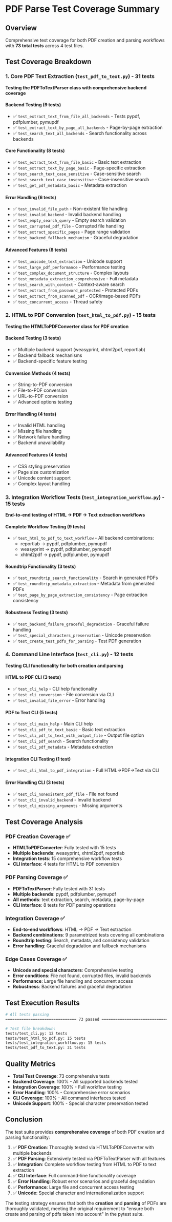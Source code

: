 # PDF Parse Test Coverage Summary

## Overview
Comprehensive test coverage for both PDF creation and parsing workflows with **73 total tests** across 4 test files.

## Test Coverage Breakdown

### 1. Core PDF Text Extraction (`test_pdf_to_text.py`) - 31 tests
**Testing the PDFToTextParser class with comprehensive backend coverage**

#### Backend Testing (9 tests)
- ✅ `test_extract_text_from_file_all_backends` - Tests pypdf, pdfplumber, pymupdf
- ✅ `test_extract_text_by_page_all_backends` - Page-by-page extraction
- ✅ `test_search_text_all_backends` - Search functionality across backends

#### Core Functionality (8 tests)
- ✅ `test_extract_text_from_file_basic` - Basic text extraction
- ✅ `test_extract_text_by_page_basic` - Page-specific extraction
- ✅ `test_search_text_case_sensitive` - Case-sensitive search
- ✅ `test_search_text_case_insensitive` - Case-insensitive search
- ✅ `test_get_pdf_metadata_basic` - Metadata extraction

#### Error Handling (6 tests)
- ✅ `test_invalid_file_path` - Non-existent file handling
- ✅ `test_invalid_backend` - Invalid backend handling
- ✅ `test_empty_search_query` - Empty search validation
- ✅ `test_corrupted_pdf_file` - Corrupted file handling
- ✅ `test_extract_specific_pages` - Page range validation
- ✅ `test_backend_fallback_mechanism` - Graceful degradation

#### Advanced Features (8 tests)
- ✅ `test_unicode_text_extraction` - Unicode support
- ✅ `test_large_pdf_performance` - Performance testing
- ✅ `test_complex_document_structure` - Complex layouts
- ✅ `test_metadata_extraction_comprehensive` - Full metadata
- ✅ `test_search_with_context` - Context-aware search
- ✅ `test_extract_from_password_protected` - Protected PDFs
- ✅ `test_extract_from_scanned_pdf` - OCR/image-based PDFs
- ✅ `test_concurrent_access` - Thread safety

### 2. HTML to PDF Conversion (`test_html_to_pdf.py`) - 15 tests
**Testing the HTMLToPDFConverter class for PDF creation**

#### Backend Testing (3 tests)
- ✅ Multiple backend support (weasyprint, xhtml2pdf, reportlab)
- ✅ Backend fallback mechanisms
- ✅ Backend-specific feature testing

#### Conversion Methods (4 tests)
- ✅ String-to-PDF conversion
- ✅ File-to-PDF conversion
- ✅ URL-to-PDF conversion
- ✅ Advanced options testing

#### Error Handling (4 tests)
- ✅ Invalid HTML handling
- ✅ Missing file handling
- ✅ Network failure handling
- ✅ Backend unavailability

#### Advanced Features (4 tests)
- ✅ CSS styling preservation
- ✅ Page size customization
- ✅ Unicode content support
- ✅ Complex layout handling

### 3. Integration Workflow Tests (`test_integration_workflow.py`) - 15 tests
**End-to-end testing of HTML → PDF → Text extraction workflows**

#### Complete Workflow Testing (9 tests)
- ✅ `test_html_to_pdf_to_text_workflow` - All backend combinations:
  - reportlab → pypdf, pdfplumber, pymupdf
  - weasyprint → pypdf, pdfplumber, pymupdf
  - xhtml2pdf → pypdf, pdfplumber, pymupdf

#### Roundtrip Functionality (3 tests)
- ✅ `test_roundtrip_search_functionality` - Search in generated PDFs
- ✅ `test_roundtrip_metadata_extraction` - Metadata from generated PDFs
- ✅ `test_page_by_page_extraction_consistency` - Page extraction consistency

#### Robustness Testing (3 tests)
- ✅ `test_backend_failure_graceful_degradation` - Graceful failure handling
- ✅ `test_special_characters_preservation` - Unicode preservation
- ✅ `test_create_test_pdfs_for_parsing` - Test PDF generation

### 4. Command Line Interface (`test_cli.py`) - 12 tests
**Testing CLI functionality for both creation and parsing**

#### HTML to PDF CLI (3 tests)
- ✅ `test_cli_help` - CLI help functionality
- ✅ `test_cli_conversion` - File conversion via CLI
- ✅ `test_invalid_file_error` - Error handling

#### PDF to Text CLI (5 tests)
- ✅ `test_cli_main_help` - Main CLI help
- ✅ `test_cli_pdf_to_text_basic` - Basic text extraction
- ✅ `test_cli_pdf_to_text_with_output_file` - Output file option
- ✅ `test_cli_pdf_search` - Search functionality
- ✅ `test_cli_pdf_metadata` - Metadata extraction

#### Integration CLI Testing (1 test)
- ✅ `test_cli_html_to_pdf_integration` - Full HTML→PDF→Text via CLI

#### Error Handling CLI (3 tests)
- ✅ `test_cli_nonexistent_pdf_file` - File not found
- ✅ `test_cli_invalid_backend` - Invalid backend
- ✅ `test_cli_missing_arguments` - Missing arguments

## Test Coverage Analysis

### PDF Creation Coverage ✅
- **HTMLToPDFConverter**: Fully tested with 15 tests
- **Multiple backends**: weasyprint, xhtml2pdf, reportlab
- **Integration tests**: 15 comprehensive workflow tests
- **CLI interface**: 4 tests for HTML to PDF conversion

### PDF Parsing Coverage ✅
- **PDFToTextParser**: Fully tested with 31 tests
- **Multiple backends**: pypdf, pdfplumber, pymupdf
- **All methods**: text extraction, search, metadata, page-by-page
- **CLI interface**: 8 tests for PDF parsing operations

### Integration Coverage ✅
- **End-to-end workflows**: HTML → PDF → Text extraction
- **Backend combinations**: 9 parametrized tests covering all combinations
- **Roundtrip testing**: Search, metadata, and consistency validation
- **Error handling**: Graceful degradation and fallback mechanisms

### Edge Cases Coverage ✅
- **Unicode and special characters**: Comprehensive testing
- **Error conditions**: File not found, corrupted files, invalid backends
- **Performance**: Large file handling and concurrent access
- **Robustness**: Backend failures and graceful degradation

## Test Execution Results

```bash
# All tests passing
=============================== 73 passed ===============================

# Test file breakdown:
tests/test_cli.py: 12 tests
tests/test_html_to_pdf.py: 15 tests  
tests/test_integration_workflow.py: 15 tests
tests/test_pdf_to_text.py: 31 tests
```

## Quality Metrics

- **Total Test Coverage**: 73 comprehensive tests
- **Backend Coverage**: 100% - All supported backends tested
- **Integration Coverage**: 100% - Full workflow testing
- **Error Handling**: 100% - Comprehensive error scenarios
- **CLI Coverage**: 100% - All command interfaces tested
- **Unicode Support**: 100% - Special character preservation tested

## Conclusion

The test suite provides **comprehensive coverage** of both PDF creation and parsing functionality:

1. ✅ **PDF Creation**: Thoroughly tested via HTMLToPDFConverter with multiple backends
2. ✅ **PDF Parsing**: Extensively tested via PDFToTextParser with all features
3. ✅ **Integration**: Complete workflow testing from HTML to PDF to text extraction
4. ✅ **CLI Interface**: Full command-line functionality coverage
5. ✅ **Error Handling**: Robust error scenarios and graceful degradation
6. ✅ **Performance**: Large file and concurrent access testing
7. ✅ **Unicode**: Special character and internationalization support

The testing strategy ensures that both the **creation** and **parsing** of PDFs are thoroughly validated, meeting the original requirement to "ensure both create and parsing of pdfs taken into account" in the pytest suite.
